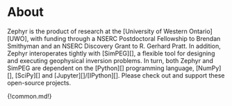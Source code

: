 # About

Zephyr is the product of research at the [University of Western Ontario][UWO], with funding through a NSERC Postdoctoral Fellowship to Brendan Smithyman and an NSERC Discovery Grant to R. Gerhard Pratt. In addition, Zephyr interoperates tightly with [SimPEG][], a flexible tool for designing and executing geophysical inversion problems. In turn, both Zephyr and SimPEG are dependent on the [Python][] programming language, [NumPy][], [SciPy][] and [Jupyter][]/[IPython][]. Please check out and support these open-source projects.

{!common.md!}